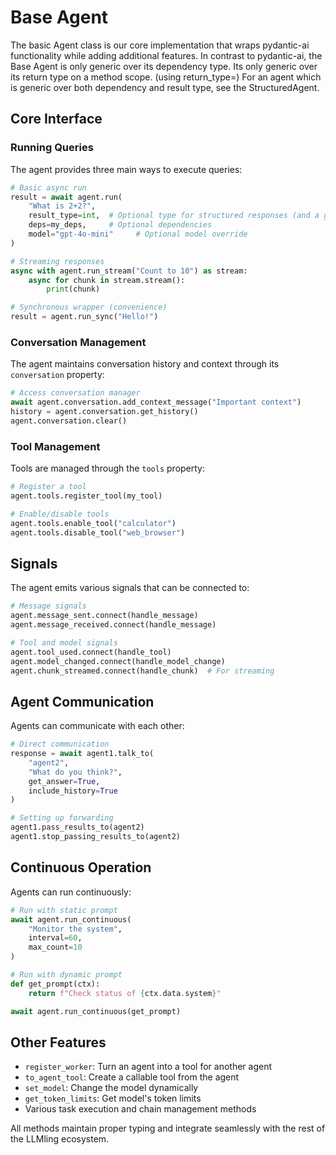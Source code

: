 # Base Agent

The basic Agent class is our core implementation that wraps pydantic-ai functionality while adding additional features.
In contrast to pydantic-ai, the Base Agent is only generic over its dependency type. Its only generic over its return type on a method scope. (using return_type=)
For an agent which is generic over both dependency and result type, see the StructuredAgent.

## Core Interface

### Running Queries

The agent provides three main ways to execute queries:

```python
# Basic async run
result = await agent.run(
    "What is 2+2?",
    result_type=int,  # Optional type for structured responses (and a generic type)
    deps=my_deps,     # Optional dependencies
    model="gpt-4o-mini"     # Optional model override
)

# Streaming responses
async with agent.run_stream("Count to 10") as stream:
    async for chunk in stream.stream():
        print(chunk)

# Synchronous wrapper (convenience)
result = agent.run_sync("Hello!")
```

### Conversation Management

The agent maintains conversation history and context through its `conversation` property:

```python
# Access conversation manager
await agent.conversation.add_context_message("Important context")
history = agent.conversation.get_history()
agent.conversation.clear()
```

### Tool Management

Tools are managed through the `tools` property:

```python
# Register a tool
agent.tools.register_tool(my_tool)

# Enable/disable tools
agent.tools.enable_tool("calculator")
agent.tools.disable_tool("web_browser")
```

## Signals

The agent emits various signals that can be connected to:

```python
# Message signals
agent.message_sent.connect(handle_message)
agent.message_received.connect(handle_message)

# Tool and model signals
agent.tool_used.connect(handle_tool)
agent.model_changed.connect(handle_model_change)
agent.chunk_streamed.connect(handle_chunk)  # For streaming
```

## Agent Communication

Agents can communicate with each other:

```python
# Direct communication
response = await agent1.talk_to(
    "agent2",
    "What do you think?",
    get_answer=True,
    include_history=True
)

# Setting up forwarding
agent1.pass_results_to(agent2)
agent1.stop_passing_results_to(agent2)
```

## Continuous Operation

Agents can run continuously:

```python
# Run with static prompt
await agent.run_continuous(
    "Monitor the system",
    interval=60,
    max_count=10
)

# Run with dynamic prompt
def get_prompt(ctx):
    return f"Check status of {ctx.data.system}"

await agent.run_continuous(get_prompt)
```

## Other Features

- `register_worker`: Turn an agent into a tool for another agent
- `to_agent_tool`: Create a callable tool from the agent
- `set_model`: Change the model dynamically
- `get_token_limits`: Get model's token limits
- Various task execution and chain management methods

All methods maintain proper typing and integrate seamlessly with the rest of the LLMling ecosystem.
